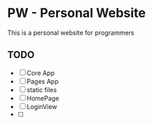 # PW - Personal Website

This is a personal website for programmers


## TODO
- [ ] Core App
- [ ] Pages App
- [ ] static files
- [ ] HomePage
- [ ] LoginView
- [ ]
